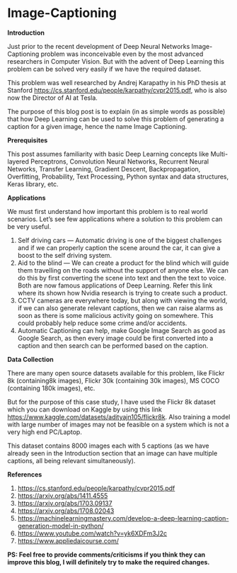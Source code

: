 # Image-Captioning

**Introduction**

Just prior to the recent development of Deep Neural Networks Image-Captioning problem was inconceivable even by the most advanced researchers in Computer Vision. But with the advent of Deep Learning this problem can be solved very easily if we have the required dataset.

This problem was well researched by Andrej Karapathy in his PhD thesis at Stanford https://cs.stanford.edu/people/karpathy/cvpr2015.pdf, who is also now the Director of AI at Tesla.

The purpose of this blog post is to explain (in as simple words as possible) that how Deep Learning can be used to solve this problem of generating a caption for a given image, hence the name Image Captioning.


**Prerequisites**

This post assumes familiarity with basic Deep Learning concepts like Multi-layered Perceptrons, Convolution Neural Networks, Recurrent Neural Networks, Transfer Learning, Gradient Descent, Backpropagation, Overfitting, Probability, Text Processing, Python syntax and data structures, Keras library, etc.


**Applications**

We must first understand how important this problem is to real world scenarios. Let’s see few applications where a solution to this problem can be very useful.

1) Self driving cars — Automatic driving is one of the biggest challenges and if we can properly caption the scene around the car, it can give a boost to the self driving system.
2) Aid to the blind — We can create a product for the blind which will guide them travelling on the roads without the support of anyone else. We can do this by first converting the scene into text and then the text to voice. Both are now famous applications of Deep Learning. Refer this link where its shown how Nvidia research is trying to create such a product.
3) CCTV cameras are everywhere today, but along with viewing the world, if we can also generate relevant captions, then we can raise alarms as soon as there is some malicious activity going on somewhere. This could probably help reduce some crime and/or accidents.
4) Automatic Captioning can help, make Google Image Search as good as Google Search, as then every image could be first converted into a caption and then search can be performed based on the caption.



**Data Collection**

There are many open source datasets available for this problem, like Flickr 8k (containing8k images), Flickr 30k (containing 30k images), MS COCO (containing 180k images), etc.

But for the purpose of this case study, I have used the Flickr 8k dataset which you can download on Kaggle by using this link https://www.kaggle.com/datasets/adityajn105/flickr8k. Also training a model with large number of images may not be feasible on a system which is not a very high end PC/Laptop.

This dataset contains 8000 images each with 5 captions (as we have already seen in the Introduction section that an image can have multiple captions, all being relevant simultaneously).


**References**
1) https://cs.stanford.edu/people/karpathy/cvpr2015.pdf
2) https://arxiv.org/abs/1411.4555
3) https://arxiv.org/abs/1703.09137
4) https://arxiv.org/abs/1708.02043
5) https://machinelearningmastery.com/develop-a-deep-learning-caption-generation-model-in-python/
6) https://www.youtube.com/watch?v=yk6XDFm3J2c
7) https://www.appliedaicourse.com/


**PS: Feel free to provide comments/criticisms if you think they can improve this blog, I will definitely try to make the required changes.**
